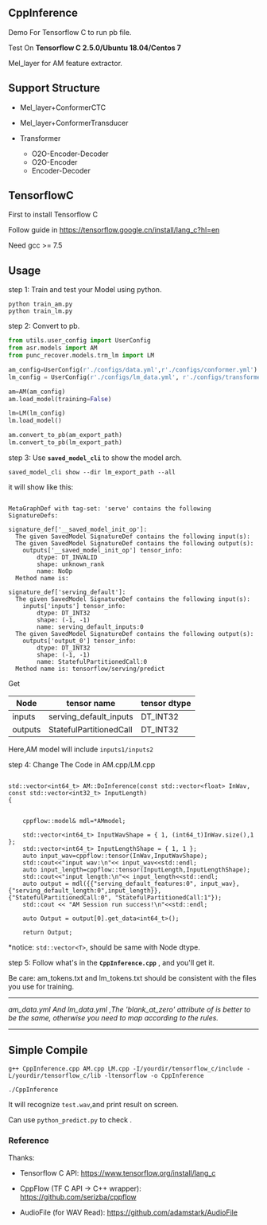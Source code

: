 ## CppInference

Demo For Tensorflow C to run pb file.

Test On **Tensorflow C 2.5.0/Ubuntu 18.04/Centos 7**

Mel_layer for AM feature extractor.


## Support Structure

- Mel_layer+ConformerCTC

- Mel_layer+ConformerTransducer

-   Transformer
       -  O2O-Encoder-Decoder 
       -  O2O-Encoder 
       -  Encoder-Decoder 

## TensorflowC

First to install Tensorflow C 

Follow guide in https://tensorflow.google.cn/install/lang_c?hl=en

Need gcc >= 7.5



## Usage

step 1: Train and test your Model using python.
```shell
python train_am.py
python train_lm.py
```
step 2: Convert to pb.

```python
from utils.user_config import UserConfig
from asr.models import AM
from punc_recover.models.trm_lm import LM

am_config=UserConfig(r'./configs/data.yml',r'./configs/conformer.yml')
lm_config = UserConfig(r'./configs/lm_data.yml', r'./configs/transformer.yml')

am=AM(am_config)
am.load_model(training=False)

lm=LM(lm_config)
lm.load_model()

am.convert_to_pb(am_export_path)
lm.convert_to_pb(lm_export_path)

```

step 3: Use **`saved_model_cli`** to show the model arch.
```shell
saved_model_cli show --dir lm_export_path --all
```

it will show like this:
```text

MetaGraphDef with tag-set: 'serve' contains the following SignatureDefs:

signature_def['__saved_model_init_op']:
  The given SavedModel SignatureDef contains the following input(s):
  The given SavedModel SignatureDef contains the following output(s):
    outputs['__saved_model_init_op'] tensor_info:
        dtype: DT_INVALID
        shape: unknown_rank
        name: NoOp
  Method name is:

signature_def['serving_default']:
  The given SavedModel SignatureDef contains the following input(s):
    inputs['inputs'] tensor_info:
        dtype: DT_INT32
        shape: (-1, -1)
        name: serving_default_inputs:0
  The given SavedModel SignatureDef contains the following output(s):
    outputs['output_0'] tensor_info:
        dtype: DT_INT32
        shape: (-1, -1)
        name: StatefulPartitionedCall:0
  Method name is: tensorflow/serving/predict
```
Get 

Node |tensor name|tensor dtype|
-----|---------|------|
inputs|serving_default_inputs|DT_INT32|
outputs|StatefulPartitionedCall|DT_INT32|

Here,AM model will include `inputs1/inputs2`


step 4: Change The Code in AM.cpp/LM.cpp 

```text

std::vector<int64_t> AM::DoInference(const std::vector<float> InWav, const std::vector<int32_t> InputLength)
{

	
	cppflow::model& mdl=*AMmodel;
	
	std::vector<int64_t> InputWavShape = { 1, (int64_t)InWav.size(),1 };
	std::vector<int64_t> InputLengthShape = { 1, 1 };
	auto input_wav=cppflow::tensor(InWav,InputWavShape);
	std::cout<<"input wav:\n"<< input_wav<<std::endl;
	auto input_length=cppflow::tensor(InputLength,InputLengthShape);
	std::cout<<"input length:\n"<< input_length<<std::endl;
	auto output = mdl({{"serving_default_features:0", input_wav},{"serving_default_length:0",input_length}}, {"StatefulPartitionedCall:0", "StatefulPartitionedCall:1"});
	std::cout << "AM Session run success!\n"<<std::endl;

	auto Output = output[0].get_data<int64_t>();
	
	return Output;

```
*notice: ``std::vector<T>``, should be same with Node dtype. 

step 5: Follow what's in the **`CppInference.cpp`** , and you'll get it.

Be care: am_tokens.txt and lm_tokens.txt should  be consistent with the files you use for training.

****
_am_data.yml  And lm_data.yml ,The 'blank_at_zero' attribute of is better to be the same, otherwise you need to map according to the rules._ 
****

## Simple Compile
```text
g++ CppInference.cpp AM.cpp LM.cpp -I/yourdir/tensorflow_c/include -L/yourdir/tensorflow_c/lib -ltensorflow -o CppInference

./CppInference

```

It will recognize `test.wav`,and print result on screen.

Can use `python_predict.py` to check .

### Reference

Thanks:

- Tensorflow C API: https://www.tensorflow.org/install/lang_c

- CppFlow (TF C API -> C++ wrapper): https://github.com/serizba/cppflow

- AudioFile (for WAV Read): https://github.com/adamstark/AudioFile
